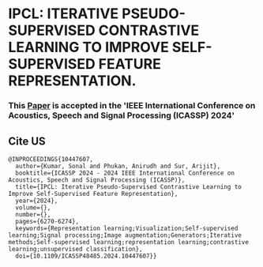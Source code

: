 # IPCL: ITERATIVE PSEUDO-SUPERVISED CONTRASTIVE LEARNING TO IMPROVE SELF-SUPERVISED FEATURE REPRESENTATION.
### This [Paper]() is accepted in the 'IEEE International Conference on Acoustics, Speech and Signal Processing (ICASSP) 2024'

## Cite US
```
@INPROCEEDINGS{10447607,
  author={Kumar, Sonal and Phukan, Anirudh and Sur, Arijit},
  booktitle={ICASSP 2024 - 2024 IEEE International Conference on Acoustics, Speech and Signal Processing (ICASSP)}, 
  title={IPCL: Iterative Pseudo-Supervised Contrastive Learning to Improve Self-Supervised Feature Representation}, 
  year={2024},
  volume={},
  number={},
  pages={6270-6274},
  keywords={Representation learning;Visualization;Self-supervised learning;Signal processing;Image augmentation;Generators;Iterative methods;Self-supervised learning;representation learning;contrastive learning;unsupervised classification},
  doi={10.1109/ICASSP48485.2024.10447607}}
```
